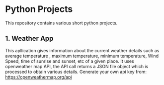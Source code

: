 # Python Projects
This repository contains various short python projects.
## 1. Weather App
This apllication gives information about the current weather details such as average temperature , maximum temperature, minimum temperature, Wind Speed, time of sunrise and sunset, etc of a given place.
It uses openweather map API, the API call returns a JSON file object which is processed to obtain various details.
Generate your own api key from: https://openweathermap.org/api

